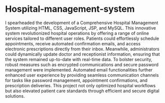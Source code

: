 # Hospital-management-system

I spearheaded the development of a Comprehensive Hospital Management System utilizing HTML, CSS, JavaScript, JSP, and MySQL. This innovative system revolutionized hospital operations by offering a range of online services tailored to different user roles. Patients could effortlessly schedule appointments, receive automated confirmation emails, and access electronic prescriptions directly from their inbox. Meanwhile, administrators could dynamically update doctor and receptionist information, ensuring that the system remained up-to-date with real-time data. To bolster security, robust measures such as encrypted communications and secure password management were implemented. Automated email functionalities further enhanced user experience by providing seamless communication channels for tasks like password management, appointment confirmations, and prescription deliveries. This project not only optimized hospital workflows but also elevated patient care standards through efficient and secure digital solutions.
